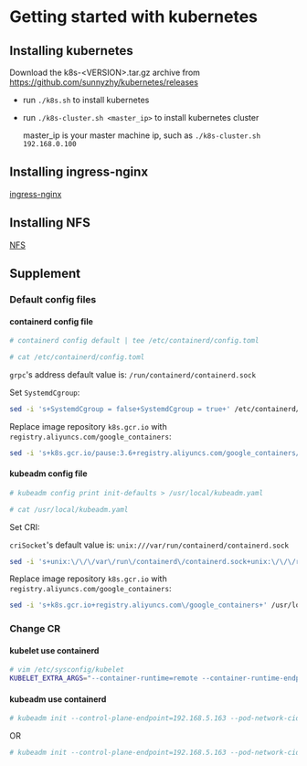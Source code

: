 # Getting started with kubernetes

## Installing kubernetes

Download the k8s-\<VERSION\>.tar.gz archive from https://github.com/sunnyzhy/kubernetes/releases
  
- run ```./k8s.sh``` to install kubernetes
- run ```./k8s-cluster.sh <master_ip>``` to install kubernetes cluster

   master_ip is your master machine ip, such as ```./k8s-cluster.sh 192.168.0.100```

## Installing ingress-nginx

[ingress-nginx](./ingress-nginx%E5%AE%89%E8%A3%85.md 'ingress-nginx')

## Installing NFS

[NFS](./%E5%8A%A8%E6%80%81NFS-helm.md 'NFS')

## Supplement

### Default config files

#### containerd config file

```bash
# containerd config default | tee /etc/containerd/config.toml

# cat /etc/containerd/config.toml
```

```grpc```'s  address default value is: ```/run/containerd/containerd.sock```

Set ```SystemdCgroup```:

```bash
sed -i 's+SystemdCgroup = false+SystemdCgroup = true+' /etc/containerd/config.toml
```

Replace image repository ```k8s.gcr.io``` with ```registry.aliyuncs.com/google_containers```:

```bash
sed -i 's+k8s.gcr.io/pause:3.6+registry.aliyuncs.com/google_containers/pause:3.6+' /etc/containerd/config.toml
```

#### kubeadm config file

```bash
# kubeadm config print init-defaults > /usr/local/kubeadm.yaml

# cat /usr/local/kubeadm.yaml
```

Set CRI:

```criSocket```'s default value is: ```unix:///var/run/containerd/containerd.sock```

```bash
sed -i 's+unix:\/\/\/var\/run\/containerd\/containerd.sock+unix:\/\/\/run\/containerd\/containerd.sock+' /usr/local/kubeadm.yaml
```

Replace image repository ```k8s.gcr.io``` with ```registry.aliyuncs.com/google_containers```:

```bash
sed -i 's+k8s.gcr.io+registry.aliyuncs.com\/google_containers+' /usr/local/kubeadm.yaml
```

### Change CR

#### kubelet use containerd

```bash
# vim /etc/sysconfig/kubelet
KUBELET_EXTRA_ARGS="--container-runtime=remote --container-runtime-endpoint=unix:///run/containerd/containerd.sock --pod-infra-container-image=registry.aliyuncs.com/google_containers/pause:3.7"
```

#### kubeadm use containerd

```bash
# kubeadm init --control-plane-endpoint=192.168.5.163 --pod-network-cidr=10.244.0.0/16 --cri-socket=unix:///run/containerd/containerd.sock --image-repository registry.aliyuncs.com/google_containers
```

OR

```bash
# kubeadm init --control-plane-endpoint=192.168.5.163 --pod-network-cidr=10.244.0.0/16 --config=/usr/local/kubeadm.yaml
```
